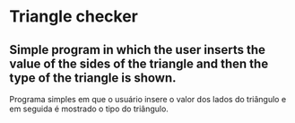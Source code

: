# Triangle checker

 Simple program in which the user inserts the value of the sides of the triangle and then the type of the triangle is shown.
 -------
 Programa simples em que o usuário insere o valor dos lados do triângulo e em seguida é mostrado o tipo do triângulo.
